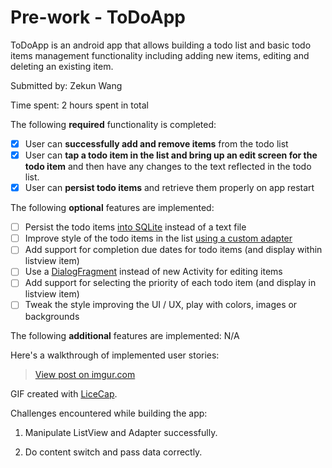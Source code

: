 # Pre-work - ToDoApp

ToDoApp is an android app that allows building a todo list and basic todo items management functionality including adding new items, editing and deleting an existing item.

Submitted by: Zekun Wang

Time spent: 2 hours spent in total

The following **required** functionality is completed:

* [x] User can **successfully add and remove items** from the todo list
* [x] User can **tap a todo item in the list and bring up an edit screen for the todo item** and then have any changes to the text reflected in the todo list.
* [x] User can **persist todo items** and retrieve them properly on app restart

The following **optional** features are implemented:

* [ ] Persist the todo items [into SQLite](http://guides.codepath.com/android/Persisting-Data-to-the-Device#sqlite) instead of a text file
* [ ] Improve style of the todo items in the list [using a custom adapter](http://guides.codepath.com/android/Using-an-ArrayAdapter-with-ListView)
* [ ] Add support for completion due dates for todo items (and display within listview item)
* [ ] Use a [DialogFragment](http://guides.codepath.com/android/Using-DialogFragment) instead of new Activity for editing items
* [ ] Add support for selecting the priority of each todo item (and display in listview item)
* [ ] Tweak the style improving the UI / UX, play with colors, images or backgrounds

The following **additional** features are implemented: N/A

Here's a walkthrough of implemented user stories:

<blockquote class="imgur-embed-pub" lang="en" data-id="hPNoOyo"><a href="//imgur.com/hPNoOyo">View post on imgur.com</a></blockquote><script async src="//s.imgur.com/min/embed.js" charset="utf-8"></script>

GIF created with [LiceCap](http://www.cockos.com/licecap/).

Challenges encountered while building the app:

1. Manipulate ListView and Adapter successfully.

2. Do content switch and pass data correctly.
